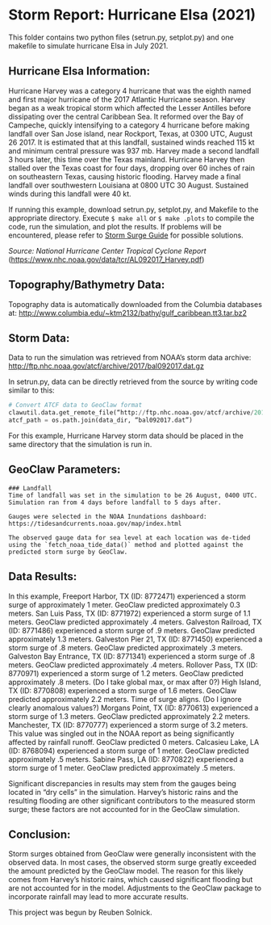 # Storm Report: Hurricane Elsa (2021)
This folder contains two python files (setrun.py, setplot.py) and one makefile to simulate hurricane Elsa in July 2021.

## Hurricane Elsa Information:
Hurricane Harvey was a category 4 hurricane that was the eighth named and first major hurricane of the 2017 Atlantic Hurricane season. Harvey began as a weak tropical storm which affected the Lesser Antilles before dissipating over the central Caribbean Sea. It reformed over the Bay of Campeche, quickly intensifying to a category 4 hurricane before making landfall over San Jose island, near Rockport, Texas, at 0300 UTC, August 26 2017. It is estimated that at this landfall, sustained winds reached 115 kt and minimum central pressure was 937 mb. Harvey made a second landfall 3 hours later, this time over the Texas mainland. Hurricane Harvey then stalled over the Texas coast for four days, dropping over 60 inches of rain on southeastern Texas, causing historic flooding. Harvey made a final landfall over southwestern Louisiana at 0800 UTC 30 August. Sustained winds during this landfall were 40 kt.

If running this example, download setrun.py, setplot.py, and Makefile to the appropriate directory. Execute `$ make all` or `$ make .plots` to compile the code, run the simulation, and plot the results. If problems will be encountered, please refer to <a href="http://www.clawpack.org/quick_surge.html?highlight=storm%20surge" target="_blank">Storm Surge Guide</a> for possible solutions. 

*Source: National Hurricane Center Tropical Cyclone Report*
(https://www.nhc.noaa.gov/data/tcr/AL092017_Harvey.pdf)

## Topography/Bathymetry Data:
Topography data is automatically downloaded from the Columbia databases at:
http://www.columbia.edu/~ktm2132/bathy/gulf_caribbean.tt3.tar.bz2

## Storm Data:
Data to run the simulation was retrieved from NOAA’s storm data archive:
http://ftp.nhc.noaa.gov/atcf/archive/2017/bal092017.dat.gz

In setrun.py, data can be directly retrieved from the source by writing code similar to this:
```python
# Convert ATCF data to GeoClaw format
clawutil.data.get_remote_file(“http://ftp.nhc.noaa.gov/atcf/archive/2017/bal092017.dat.gz”)
atcf_path = os.path.join(data_dir, “bal092017.dat”)
```

For this example, Hurricane Harvey storm data should be placed in the same directory that the simulation is run in.

## GeoClaw Parameters:
    ### Landfall
    Time of landfall was set in the simulation to be 26 August, 0400 UTC. Simulation ran from 4 days before landfall to 5 days after.

    Gauges were selected in the NOAA Inundations dashboard:
    https://tidesandcurrents.noaa.gov/map/index.html

    The observed gauge data for sea level at each location was de-tided using the `fetch_noaa_tide_data()` method and plotted against the predicted storm surge by GeoClaw.

## Data Results:
In this example,
Freeport Harbor, TX (ID: 8772471) experienced a storm surge of approximately 1 meter. GeoClaw predicted approximately 0.3 meters. 
San Luis Pass, TX (ID: 8771972) experienced a storm surge of 1.1 meters. GeoClaw predicted approximately .4 meters. 
Galveston Railroad, TX (ID: 8771486) experienced a storm surge of .9 meters. GeoClaw predicted approximately 1.3 meters. 
Galveston Pier 21, TX (ID: 8771450) experienced a storm surge of .8 meters. GeoClaw predicted approximately .3 meters. 
Galveston Bay Entrance, TX (ID: 8771341) experienced a storm surge of .8 meters. GeoClaw predicted approximately .4 meters. 
Rollover Pass, TX (ID: 8770971) experienced a storm surge of 1.2 meters. GeoClaw predicted approximately .8 meters.  (Do I take global max, or max after 0?)
High Island, TX (ID: 8770808) experienced a storm surge of 1.6 meters. GeoClaw predicted approximately 2.2 meters. Time of surge aligns. (Do I ignore clearly anomalous values?)
Morgans Point, TX (ID: 8770613) experienced a storm surge of 1.3 meters. GeoClaw predicted approximately 2.2 meters. 
Manchester, TX (ID: 8770777) experienced a storm surge of 3.2 meters. This value was singled out in the NOAA report as being significantly affected by rainfall runoff. GeoClaw predicted 0 meters. 
Calcasieu Lake, LA (ID: 8768094) experienced a storm surge of 1 meter. GeoClaw predicted approximately .5 meters. 
Sabine Pass, LA (ID: 8770822) experienced a storm surge of 1 meter. GeoClaw predicted approximately .5 meters. 

Significant discrepancies in results may stem from the gauges being located in “dry cells” in the simulation. Harvey’s historic rains and the resulting flooding are other significant contributors to the measured storm surge; these factors are not accounted for in the GeoClaw simulation.

## Conclusion:
Storm surges obtained from GeoClaw were generally inconsistent with the observed data. In most cases, the observed storm surge greatly exceeded the amount predicted by the GeoClaw model. The reason for this likely comes from Harvey’s historic rains, which caused significant flooding but are not accounted for in the model. Adjustments to the GeoClaw package to incorporate rainfall may lead to more accurate results.

This project was begun by Reuben Solnick.
